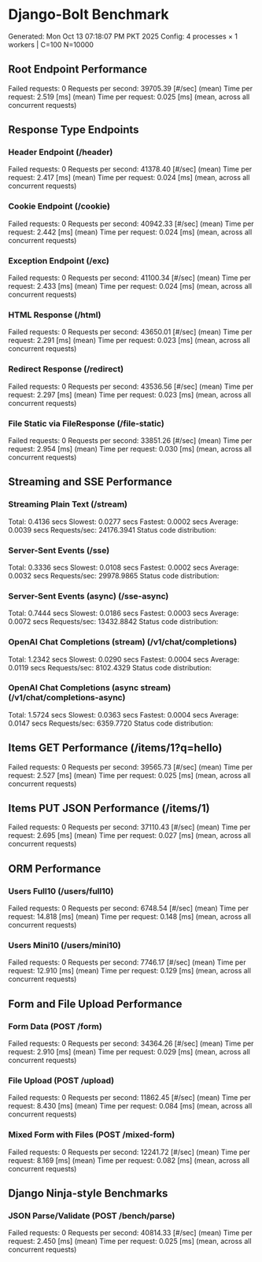 # Django-Bolt Benchmark
Generated: Mon Oct 13 07:18:07 PM PKT 2025
Config: 4 processes × 1 workers | C=100 N=10000

## Root Endpoint Performance
Failed requests:        0
Requests per second:    39705.39 [#/sec] (mean)
Time per request:       2.519 [ms] (mean)
Time per request:       0.025 [ms] (mean, across all concurrent requests)

## Response Type Endpoints
### Header Endpoint (/header)
Failed requests:        0
Requests per second:    41378.40 [#/sec] (mean)
Time per request:       2.417 [ms] (mean)
Time per request:       0.024 [ms] (mean, across all concurrent requests)
### Cookie Endpoint (/cookie)
Failed requests:        0
Requests per second:    40942.33 [#/sec] (mean)
Time per request:       2.442 [ms] (mean)
Time per request:       0.024 [ms] (mean, across all concurrent requests)
### Exception Endpoint (/exc)
Failed requests:        0
Requests per second:    41100.34 [#/sec] (mean)
Time per request:       2.433 [ms] (mean)
Time per request:       0.024 [ms] (mean, across all concurrent requests)
### HTML Response (/html)
Failed requests:        0
Requests per second:    43650.01 [#/sec] (mean)
Time per request:       2.291 [ms] (mean)
Time per request:       0.023 [ms] (mean, across all concurrent requests)
### Redirect Response (/redirect)
Failed requests:        0
Requests per second:    43536.56 [#/sec] (mean)
Time per request:       2.297 [ms] (mean)
Time per request:       0.023 [ms] (mean, across all concurrent requests)
### File Static via FileResponse (/file-static)
Failed requests:        0
Requests per second:    33851.26 [#/sec] (mean)
Time per request:       2.954 [ms] (mean)
Time per request:       0.030 [ms] (mean, across all concurrent requests)

## Streaming and SSE Performance
### Streaming Plain Text (/stream)
  Total:	0.4136 secs
  Slowest:	0.0277 secs
  Fastest:	0.0002 secs
  Average:	0.0039 secs
  Requests/sec:	24176.3941
Status code distribution:
### Server-Sent Events (/sse)
  Total:	0.3336 secs
  Slowest:	0.0108 secs
  Fastest:	0.0002 secs
  Average:	0.0032 secs
  Requests/sec:	29978.9865
Status code distribution:
### Server-Sent Events (async) (/sse-async)
  Total:	0.7444 secs
  Slowest:	0.0186 secs
  Fastest:	0.0003 secs
  Average:	0.0072 secs
  Requests/sec:	13432.8842
Status code distribution:
### OpenAI Chat Completions (stream) (/v1/chat/completions)
  Total:	1.2342 secs
  Slowest:	0.0290 secs
  Fastest:	0.0004 secs
  Average:	0.0119 secs
  Requests/sec:	8102.4329
Status code distribution:
### OpenAI Chat Completions (async stream) (/v1/chat/completions-async)
  Total:	1.5724 secs
  Slowest:	0.0363 secs
  Fastest:	0.0004 secs
  Average:	0.0147 secs
  Requests/sec:	6359.7720
Status code distribution:

## Items GET Performance (/items/1?q=hello)
Failed requests:        0
Requests per second:    39565.73 [#/sec] (mean)
Time per request:       2.527 [ms] (mean)
Time per request:       0.025 [ms] (mean, across all concurrent requests)

## Items PUT JSON Performance (/items/1)
Failed requests:        0
Requests per second:    37110.43 [#/sec] (mean)
Time per request:       2.695 [ms] (mean)
Time per request:       0.027 [ms] (mean, across all concurrent requests)

## ORM Performance
### Users Full10 (/users/full10)
Failed requests:        0
Requests per second:    6748.54 [#/sec] (mean)
Time per request:       14.818 [ms] (mean)
Time per request:       0.148 [ms] (mean, across all concurrent requests)
### Users Mini10 (/users/mini10)
Failed requests:        0
Requests per second:    7746.17 [#/sec] (mean)
Time per request:       12.910 [ms] (mean)
Time per request:       0.129 [ms] (mean, across all concurrent requests)

## Form and File Upload Performance
### Form Data (POST /form)
Failed requests:        0
Requests per second:    34364.26 [#/sec] (mean)
Time per request:       2.910 [ms] (mean)
Time per request:       0.029 [ms] (mean, across all concurrent requests)
### File Upload (POST /upload)
Failed requests:        0
Requests per second:    11862.45 [#/sec] (mean)
Time per request:       8.430 [ms] (mean)
Time per request:       0.084 [ms] (mean, across all concurrent requests)
### Mixed Form with Files (POST /mixed-form)
Failed requests:        0
Requests per second:    12241.72 [#/sec] (mean)
Time per request:       8.169 [ms] (mean)
Time per request:       0.082 [ms] (mean, across all concurrent requests)

## Django Ninja-style Benchmarks
### JSON Parse/Validate (POST /bench/parse)
Failed requests:        0
Requests per second:    40814.33 [#/sec] (mean)
Time per request:       2.450 [ms] (mean)
Time per request:       0.025 [ms] (mean, across all concurrent requests)
